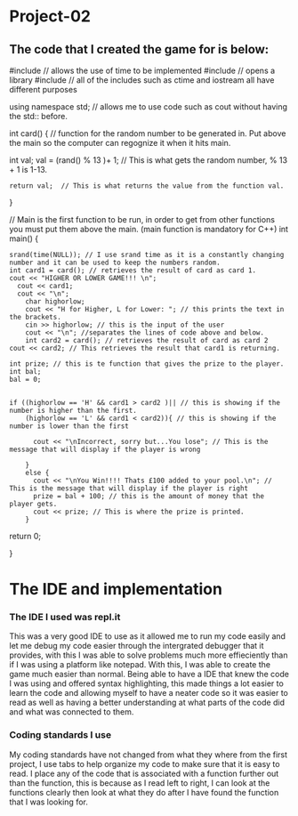 # Project-02

## The code that I created the game for is below:

#include <ctime> // allows the use of time to be implemented
#include <cstdlib> // opens a library
#include <iostream>
// all of the includes such as ctime and iostream all have different purposes

using namespace std; // allows me to use code such as cout without having the std:: before.



int card() { // function for the random number to be generated in. Put above the main so the computer can regognize it when it hits main.

  int val;
  val = (rand() % 13 )+ 1;  // This is what gets the random number, % 13 + 1 is 1-13.

    return val;  // This is what returns the value from the function val.
}

// Main is the first function to be run, in order to get from other functions you must put them above the main. (main function is mandatory for C++)
int main() {
  
    srand(time(NULL)); // I use srand time as it is a constantly changing number and it can be used to keep the numbers random.
    int card1 = card(); // retrieves the result of card as card 1.
    cout << "HIGHER OR LOWER GAME!!! \n";
	  cout << card1; 
	  cout << "\n";
		char highorlow;
		cout << "H for Higher, L for Lower: "; // this prints the text in the brackets.
		cin >> highorlow; // this is the input of the user
		cout << "\n"; //separates the lines of code above and below.
		int card2 = card(); // retrieves the result of card as card 2
    cout << card2; // This retrieves the result that card1 is returning.
    
    int prize; // this is te function that gives the prize to the player.
    int bal;
    bal = 0;
    
    
    if ((highorlow == 'H' && card1 > card2 )|| // this is showing if the number is higher than the first.
        (highorlow == 'L' && card1 < card2)){ // this is showing if the number is lower than the first
          
          cout << "\nIncorrect, sorry but...You lose"; // This is the message that will display if the player is wrong
        
        }
        else {
          cout << "\nYou Win!!!! Thats £100 added to your pool.\n"; // This is the message that will display if the player is right
          prize = bal + 100; // this is the amount of money that the player gets.
          cout << prize; // This is where the prize is printed.
        }        
return 0;

}



# The IDE and implementation

### The IDE I used was repl.it

This was a very good IDE to use as it allowed me to run my code easily and let me debug my code easier through the intergrated
debugger that it provides, with this I was able to solve problems much more effieciently than if I was using a platform like notepad. 
With this, I was able to create the game much easier than normal. Being able to have a IDE that knew the code I was using and offered syntax highlighting, this made things a lot easier to learn the code and allowing myself to have a neater code so it was easier to read as well as having a better understanding at what parts of the code did and what was connected to them.
 
 ### Coding standards I use
 
My coding standards have not changed from what they where from the first project, I use tabs to help organize my code to make sure that it is easy to read. I place any of the code that is associated with a function further out than the function, this is because as I read left to right, I can look at the functions clearly then look at what they do after I have found the function that I was looking for.
